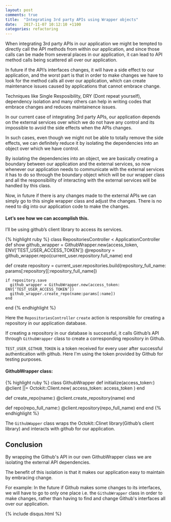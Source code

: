 ```yaml
---
layout: post
comments: true
title:  "Integrating 3rd party APIs using Wrapper objects"
date:   2017-11-07 10:12:10 +1100
categories: refactoring
---
```

When integrating 3rd party APIs in our application we might be tempted to directly call the API methods
from within our application, and since those calls can be made from several places in our application, it can lead to API method calls being scattered all over our application.

In future if the API’s interfaces changes, it will have a side effect to our application, and the worst part is that in order to make changes we have to look for the method calls all over our application, which can create maintenance issues caused by applications that cannot embrace change.

Techniques like Single Resposibility, DRY (Dont repeat yourself), dependency isolation and many others can help in writing codes that embrace changes and reduces maintainence issues.

In our current case of integrating 3rd party APIs, our application depends on the external services over which we do not have any control and its impossible to avoid the side effects when the APIs changes. 

In such cases, even though we might not be able to totally remove the side effects, we can definitely reduce it by isolating the dependencies into an object over which we have control.

By isolating the dependencies into an object, we are basically creating a boundary between our application and the external services, so now whenever our application needs to communicate with the external services it has to do so through the boundary object which will be our wrapper class and all the responsibility of interacting with the external services will be handled by this class.

Now, in future if there is any changes made to the external APIs we can simply go to this single wrapper class and adjust the changes. There is no need to dig into our application code to make the changes.

#### Let’s see how we can accomplish this.

I’ll be using github’s client library to access its services.  

{% highlight ruby %}
class RepositoriesController < ApplicationController
  def show
    github_wrapper = GithubWrapper.new(access_token, ENV[‘TEST_USER_ACCESS_TOKEN’])
    @repository = github_wrapper.repo(current_user.repository.full_name)
  end

  def create
    repository = current_user.repositories.build(repository_full_name: params[:repository][:repository_full_name])

    if repository.save
      github_wrapper = GithubWrapper.new(access_token: ENV[‘TEST_USER_ACCESS_TOKEN’])
      github_wrapper.create_repo(name:params[:name])
    end
end
{% endhighlight %}

Here the ```RepositoriesController``` ```create``` action is responsible for creating a repository in our application database.

If creating a repository in our database is successful, it calls Github’s API through ```GithubWrapper``` class to create a corresponding repository in Github.

```TEST_USER_GITHUB_TOKEN``` is a token received for every user after successful authentication with github. Here I'm using the token provided by Github for testing purposes.

#### GithubWrapper class:
{% highlight ruby %}
class GithubWrapper
  def initialize(access_token:)
    @client ||= Octokit::Client.new(
      access_token: access_token
    )
  end

  def create_repo(name:)
    @client.create_repository(name)
  end

  def repo(repo_full_name:)
    @client.repository(repo_full_name)
  end
end
{% endhighlight %}

The ```GithubWapper``` class wraps the Octokit::Clinet library(Github’s client library) and interacts with github for our application.

## Conclusion
By wrapping the Github's API in our own GithubWrapper class we are isolating the external API dependencies.

The benefit of this isolation is that it makes our application easy to maintain by embracing change.

For example: In the future if Github makes some changes to its interfaces, we will have to go to only one place i.e. the ```GithubWrapper``` class in order to make changes, rather than having to find and change Github's interfaces all over our application.


<!-- Post comments -->
<div class="comments">
  {% include disqus.html %}
</div>
